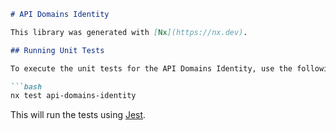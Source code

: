 ```markdown
# API Domains Identity

This library was generated with [Nx](https://nx.dev).

## Running Unit Tests

To execute the unit tests for the API Domains Identity, use the following command:

```bash
nx test api-domains-identity
```

This will run the tests using [Jest](https://jestjs.io).
```